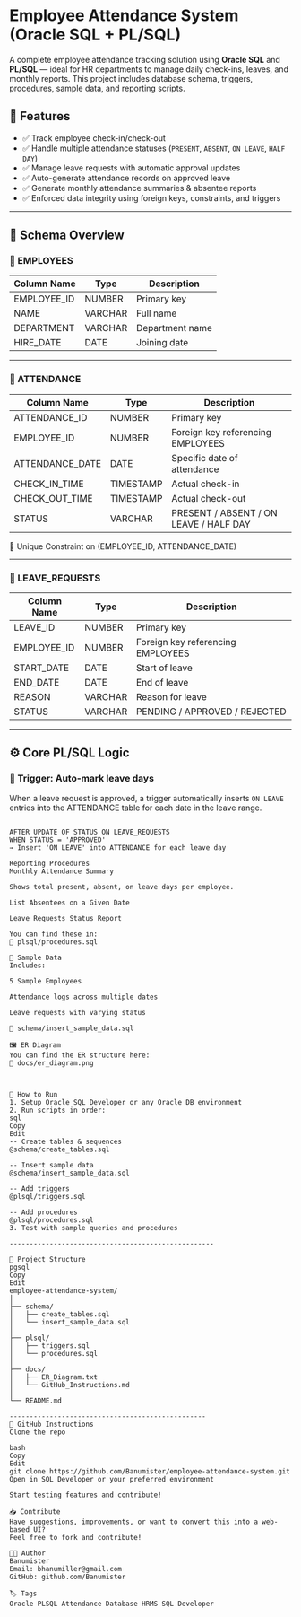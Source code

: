 # Employee Attendance System (Oracle SQL + PL/SQL)

A complete employee attendance tracking solution using **Oracle SQL** and **PL/SQL** — ideal for HR departments to manage daily check-ins, leaves, and monthly reports. This project includes database schema, triggers, procedures, sample data, and reporting scripts.



## 📌 Features

- ✅ Track employee check-in/check-out
- ✅ Handle multiple attendance statuses (`PRESENT`, `ABSENT`, `ON LEAVE`, `HALF DAY`)
- ✅ Manage leave requests with automatic approval updates
- ✅ Auto-generate attendance records on approved leave
- ✅ Generate monthly attendance summaries & absentee reports
- ✅ Enforced data integrity using foreign keys, constraints, and triggers

---

## 🧱 Schema Overview

### 👤 EMPLOYEES
| Column Name      | Type    | Description                    |
|------------------|---------|--------------------------------|
| EMPLOYEE_ID      | NUMBER  | Primary key                   |
| NAME             | VARCHAR | Full name                     |
| DEPARTMENT       | VARCHAR | Department name               |
| HIRE_DATE        | DATE    | Joining date                  |

---

### 📅 ATTENDANCE
| Column Name       | Type      | Description                                |
|-------------------|-----------|--------------------------------------------|
| ATTENDANCE_ID     | NUMBER    | Primary key                                |
| EMPLOYEE_ID       | NUMBER    | Foreign key referencing EMPLOYEES          |
| ATTENDANCE_DATE   | DATE      | Specific date of attendance                |
| CHECK_IN_TIME     | TIMESTAMP | Actual check-in                            |
| CHECK_OUT_TIME    | TIMESTAMP | Actual check-out                           |
| STATUS            | VARCHAR   | PRESENT / ABSENT / ON LEAVE / HALF DAY     |

🔐 Unique Constraint on (EMPLOYEE_ID, ATTENDANCE_DATE)

---

### 📝 LEAVE_REQUESTS
| Column Name       | Type    | Description                                 |
|-------------------|---------|---------------------------------------------|
| LEAVE_ID          | NUMBER  | Primary key                                 |
| EMPLOYEE_ID       | NUMBER  | Foreign key referencing EMPLOYEES           |
| START_DATE        | DATE    | Start of leave                              |
| END_DATE          | DATE    | End of leave                                |
| REASON            | VARCHAR | Reason for leave                            |
| STATUS            | VARCHAR | PENDING / APPROVED / REJECTED               |

---

## ⚙️ Core PL/SQL Logic

### 📌 Trigger: Auto-mark leave days
When a leave request is approved, a trigger automatically inserts `ON LEAVE` entries into the ATTENDANCE table for each date in the leave range.

```plsql

AFTER UPDATE OF STATUS ON LEAVE_REQUESTS
WHEN STATUS = 'APPROVED'
→ Insert 'ON LEAVE' into ATTENDANCE for each leave day

Reporting Procedures
Monthly Attendance Summary

Shows total present, absent, on leave days per employee.

List Absentees on a Given Date

Leave Requests Status Report

You can find these in:
📁 plsql/procedures.sql

🧪 Sample Data
Includes:

5 Sample Employees

Attendance logs across multiple dates

Leave requests with varying status

📁 schema/insert_sample_data.sql

🖼️ ER Diagram
You can find the ER structure here:
📁 docs/er_diagram.png



🚀 How to Run
1. Setup Oracle SQL Developer or any Oracle DB environment
2. Run scripts in order:
sql
Copy
Edit
-- Create tables & sequences
@schema/create_tables.sql

-- Insert sample data
@schema/insert_sample_data.sql

-- Add triggers
@plsql/triggers.sql

-- Add procedures
@plsql/procedures.sql
3. Test with sample queries and procedures

---------------------------------------------------

📂 Project Structure
pgsql
Copy
Edit
employee-attendance-system/
│
├── schema/
│   ├── create_tables.sql
│   └── insert_sample_data.sql
│
├── plsql/
│   ├── triggers.sql
│   └── procedures.sql
│
├── docs/
│   ├── ER_Diagram.txt
│   └── GitHub_Instructions.md
│
└── README.md

-------------------------------------------------
📘 GitHub Instructions
Clone the repo

bash
Copy
Edit
git clone https://github.com/Banumister/employee-attendance-system.git
Open in SQL Developer or your preferred environment

Start testing features and contribute!

📥 Contribute
Have suggestions, improvements, or want to convert this into a web-based UI?
Feel free to fork and contribute!

👨‍💻 Author
Banumister
Email: bhanumiller@gmail.com
GitHub: github.com/Banumister

🏷️ Tags
Oracle PLSQL Attendance Database HRMS SQL Developer
